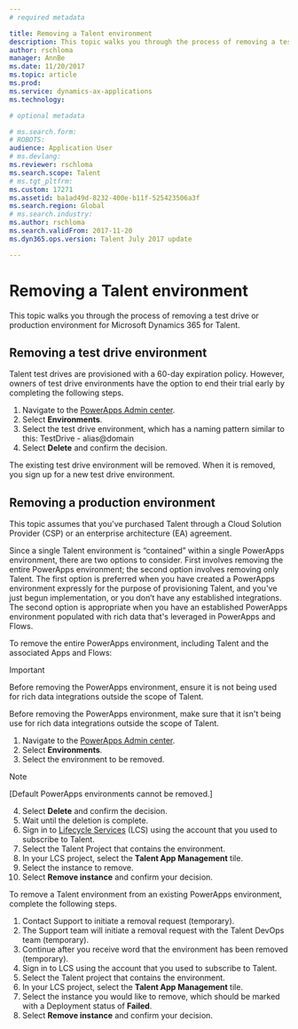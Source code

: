 ```yaml
---
# required metadata

title: Removing a Talent environment
description: This topic walks you through the process of removing a test drive or production environment for Microsoft Dynamics 365 for Talent. 
author: rschloma
manager: AnnBe
ms.date: 11/20/2017
ms.topic: article
ms.prod: 
ms.service: dynamics-ax-applications
ms.technology: 

# optional metadata

# ms.search.form: 
# ROBOTS: 
audience: Application User
# ms.devlang: 
ms.reviewer: rschloma
ms.search.scope: Talent
# ms.tgt_pltfrm: 
ms.custom: 17271
ms.assetid: ba1ad49d-8232-400e-b11f-525423506a3f
ms.search.region: Global
# ms.search.industry: 
ms.author: rschloma
ms.search.validFrom: 2017-11-20
ms.dyn365.ops.version: Talent July 2017 update

---
```

# Removing a Talent environment

This topic walks you through the process of removing a test drive or production environment for Microsoft Dynamics 365 for Talent.

## Removing a test drive environment

Talent test drives are provisioned with a 60-day expiration policy. However, owners of test drive environments have the option to end their trial early by completing the following steps. 

1. Navigate to the [PowerApps Admin center](https://admin.businessplatform.microsoft.com/).
2. Select **Environments**.
3. Select the test drive environment, which has a naming pattern similar to this: TestDrive - alias@domain
4. Select **Delete** and confirm the decision. 

The existing test drive environment will be removed. When it is removed, you sign up for a new test drive environment. 

## Removing a production environment

This topic assumes that you've purchased Talent through a Cloud Solution Provider (CSP) or an enterprise architecture (EA) agreement. 

Since a single Talent environment is “contained” within a single PowerApps environment, there are two options to consider. First involves removing the entire PowerApps environment; the second option involves removing only Talent. The first option is preferred when you have created a PowerApps environment expressly for the purpose of provisioning Talent, and you've just begun implementation, or you don’t have any established integrations. The second option is appropriate when you have an established PowerApps environment populated with rich data that's leveraged in PowerApps and Flows.

To remove the entire PowerApps environment, including Talent and the associated Apps and Flows:

> [!Important]
> Before removing the PowerApps environment, ensure it is not being used for rich data integrations outside the scope of Talent.

Before removing the PowerApps environment, make sure that it isn't being use for rich data integrations outside the scope of Talent. 

1. Navigate to the [PowerApps Admin center](https://admin.businessplatform.microsoft.com/).
2. Select **Environments**.
3. Select the environment to be removed. 

> [!Note]
> [Default PowerApps environments cannot be removed.] 

4. Select **Delete** and confirm the decision. 
5. Wait until the deletion is complete.
6. Sign in to [Lifecycle Services](https://lcs.dynamics.com/Logon/Index) (LCS) using the account that you used to subscribe to Talent. 
7. Select the Talent Project that contains the environment. 
8. In your LCS project, select the **Talent App Management** tile. 
9. Select the instance to remove. 
10. Select **Remove instance** and confirm your decision. 

To remove a Talent environment from an existing PowerApps environment, complete the following steps. 

1. Contact Support to initiate a removal request (temporary).
2. The Support team will initiate a removal request with the Talent DevOps team (temporary). 
3. Continue after you receive word that the environment has been removed (temporary).
4.  Sign in to LCS using the account that you used to subscribe to Talent. 
5. Select the Talent project that contains the environment. 
6. In your LCS project, select the **Talent App Management** tile. 
7. Select the instance you would like to remove, which should be marked with a Deployment status of **Failed**.
8. Select **Remove instance** and confirm your decision. 








